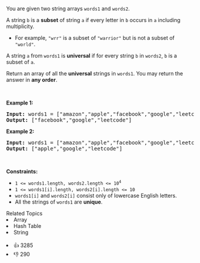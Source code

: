 <p>You are given two string arrays <code>words1</code> and <code>words2</code>.</p>

<p>A string <code>b</code> is a <strong>subset</strong> of string <code>a</code> if every letter in <code>b</code> occurs in <code>a</code> including multiplicity.</p>

<ul> 
 <li>For example, <code>"wrr"</code> is a subset of <code>"warrior"</code> but is not a subset of <code>"world"</code>.</li> 
</ul>

<p>A string <code>a</code> from <code>words1</code> is <strong>universal</strong> if for every string <code>b</code> in <code>words2</code>, <code>b</code> is a subset of <code>a</code>.</p>

<p>Return an array of all the <strong>universal</strong> strings in <code>words1</code>. You may return the answer in <strong>any order</strong>.</p>

<p>&nbsp;</p> 
<p><strong class="example">Example 1:</strong></p>

<pre>
<strong>Input:</strong> words1 = ["amazon","apple","facebook","google","leetcode"], words2 = ["e","o"]
<strong>Output:</strong> ["facebook","google","leetcode"]
</pre>

<p><strong class="example">Example 2:</strong></p>

<pre>
<strong>Input:</strong> words1 = ["amazon","apple","facebook","google","leetcode"], words2 = ["l","e"]
<strong>Output:</strong> ["apple","google","leetcode"]
</pre>

<p>&nbsp;</p> 
<p><strong>Constraints:</strong></p>

<ul> 
 <li><code>1 &lt;= words1.length, words2.length &lt;= 10<sup>4</sup></code></li> 
 <li><code>1 &lt;= words1[i].length, words2[i].length &lt;= 10</code></li> 
 <li><code>words1[i]</code> and <code>words2[i]</code> consist only of lowercase English letters.</li> 
 <li>All the strings of <code>words1</code> are <strong>unique</strong>.</li> 
</ul>

<div><div>Related Topics</div><div><li>Array</li><li>Hash Table</li><li>String</li></div></div><br><div><li>👍 3285</li><li>👎 290</li></div>